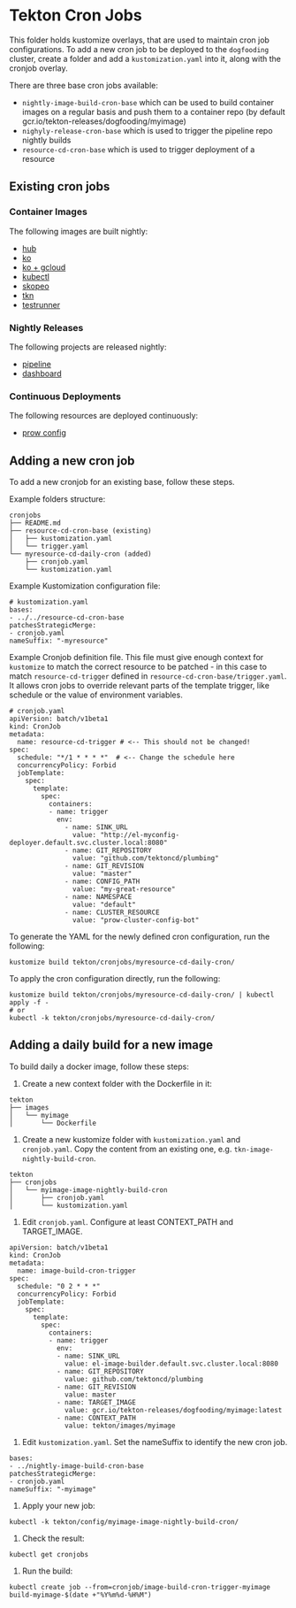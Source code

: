 # Tekton Cron Jobs

This folder holds kustomize overlays, that are used to maintain cron job
configurations. To add a new cron job to be deployed to the `dogfooding`
cluster, create a folder and add a `kustomization.yaml` into it, along with the
cronjob overlay.

There are three base cron jobs available:
* `nightly-image-build-cron-base` which can be used to build container images
  on a regular basis and push them to a container repo (by default
  gcr.io/tekton-releases/dogfooding/myimage)
* `nighyly-release-cron-base` which is used to trigger the pipeline repo nightly
  builds
* `resource-cd-cron-base` which is used to trigger deployment of a resource

## Existing cron jobs

### Container Images

The following images are built nightly:
* [hub](hub-image-nightly-build-cron/README.md)
* [ko](ko-image-nightly-build-cron/README.md)
* [ko + gcloud](ko-gcloud-image-nightly-build-cron/README.md)
* [kubectl](kubectl-image-nightly-build-cron/README.md)
* [skopeo](skopeo-image-nightly-build-cron/README.md)
* [tkn](tkn-image-nightly-build-cron/README.md)
* [testrunner](pipeline-test-runner-build-cron/README.md)

### Nightly Releases

The following projects are released nightly:
* [pipeline](pipeline-nightly-release-cron/README.md)
* [dashboard](dashboard-nightly-release-cron/README.md)

### Continuous Deployments

The following resources are deployed continuously:
* [prow config](prow-config-cd-hourly-cron/README.md)

## Adding a new cron job

To add a new cronjob for an existing base, follow these steps.

Example folders structure:
```
cronjobs
├── README.md
├── resource-cd-cron-base (existing)
│   ├── kustomization.yaml
│   └── trigger.yaml
└── myresource-cd-daily-cron (added)
    ├── cronjob.yaml
    └── kustomization.yaml
```

Example Kustomization configuration file:
```
# kustomization.yaml
bases:
- ../../resource-cd-cron-base
patchesStrategicMerge:
- cronjob.yaml
nameSuffix: "-myresource"
```

Example Cronjob definition file. This file must give enough context for
`kustomize` to match the correct resource to be patched - in this case to match
`resource-cd-trigger` defined in `resource-cd-cron-base/trigger.yaml`.
It allows cron jobs to override relevant parts of the template trigger, like
schedule or the value of environment variables.
```
# cronjob.yaml
apiVersion: batch/v1beta1
kind: CronJob
metadata:
  name: resource-cd-trigger # <-- This should not be changed!
spec:
  schedule: "*/1 * * * *"  # <-- Change the schedule here
  concurrencyPolicy: Forbid  
  jobTemplate:
    spec:
      template:
        spec:
          containers:
          - name: trigger
            env:
              - name: SINK_URL
                value: "http://el-myconfig-deployer.default.svc.cluster.local:8080"
              - name: GIT_REPOSITORY
                value: "github.com/tektoncd/plumbing"
              - name: GIT_REVISION
                value: "master"
              - name: CONFIG_PATH
                value: "my-great-resource"
              - name: NAMESPACE
                value: "default"
              - name: CLUSTER_RESOURCE
                value: "prow-cluster-config-bot"
```

To generate the YAML for the newly defined cron configuration, run the following:
```
kustomize build tekton/cronjobs/myresource-cd-daily-cron/
```

To apply the cron configuration directly, run the following:
```
kustomize build tekton/cronjobs/myresource-cd-daily-cron/ | kubectl apply -f -
# or
kubectl -k tekton/cronjobs/myresource-cd-daily-cron/
```

## Adding a daily build for a new image

To build daily a docker image, follow these steps:

1. Create a new context folder with the Dockerfile in it:
```
tekton
├── images
│   └── myimage
│       └── Dockerfile
```

1. Create a new kustomize folder with `kustomization.yaml` and `cronjob.yaml`.
   Copy the content from an existing one, e.g. `tkn-image-nightly-build-cron`.
```
tekton
├── cronjobs
│   └── myimage-image-nightly-build-cron
│       ├── cronjob.yaml
│       └── kustomization.yaml
```

1. Edit `cronjob.yaml`. Configure at least CONTEXT_PATH and TARGET_IMAGE.
```
apiVersion: batch/v1beta1
kind: CronJob
metadata:
  name: image-build-cron-trigger
spec:
  schedule: "0 2 * * *"
  concurrencyPolicy: Forbid
  jobTemplate:
    spec:
      template:
        spec:
          containers:
          - name: trigger
            env:
            - name: SINK_URL
              value: el-image-builder.default.svc.cluster.local:8080
            - name: GIT_REPOSITORY
              value: github.com/tektoncd/plumbing
            - name: GIT_REVISION
              value: master
            - name: TARGET_IMAGE
              value: gcr.io/tekton-releases/dogfooding/myimage:latest
            - name: CONTEXT_PATH
              value: tekton/images/myimage
```

1. Edit `kustomization.yaml`. Set the nameSuffix to identify the new cron job.
```
bases:
- ../nightly-image-build-cron-base
patchesStrategicMerge:
- cronjob.yaml
nameSuffix: "-myimage"
```

1. Apply your new job:
```
kubectl -k tekton/config/myimage-image-nightly-build-cron/
```

1. Check the result:
```
kubectl get cronjobs
```

1. Run the build:
```
kubectl create job --from=cronjob/image-build-cron-trigger-myimage build-myimage-$(date +"%Y%m%d-%H%M")
```
